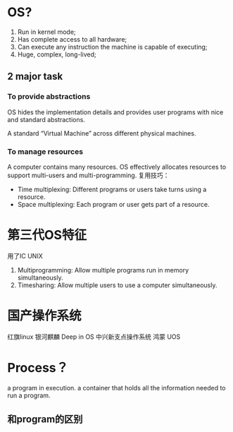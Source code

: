 # OS?
1. Run in kernel mode;
2. Has complete access to all hardware;
3. Can execute any instruction the machine is capable of executing;
4. Huge, complex, long-lived;
## 2 major task
### To provide abstractions 
OS hides the implementation details and provides user programs with nice and standard abstractions.

A standard “Virtual Machine” across different physical machines.

### To manage resources
A computer contains many resources.
OS effectively allocates resources to support multi-users and multi-programming. 
复用技巧：
- Time multiplexing: Different programs or users take turns using a resource. 
-  Space multiplexing: Each program or user gets part of a resource.

# 第三代OS特征

用了IC UNIX
1. Multiprogramming: Allow multiple programs run in memory simultaneously.
2. Timesharing:  Allow multiple users to use a computer simultaneously. 

# 国产操作系统
红旗linux
银河麒麟
Deep in     OS
中兴新支点操作系统
鸿蒙
UOS

# Process？
a program in execution.
a container that holds all the information needed to run a program.

## 和program的区别
